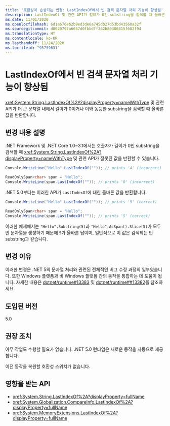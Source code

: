 ```yaml
---
title: '호환성이 손상되는 변경: LastIndexOf에서 빈 검색 문자열 처리 기능이 향상됨'
description: LastIndexOf 및 관련 API가 길이가 0인 substring을 검색할 때 올바른 값을 반환하는 핵심 .NET 라이브러리의 .NET 5.0 호환성이 손상되는 변경에 대해 알아봅니다.
ms.date: 11/01/2020
ms.openlocfilehash: 6d1a676eb2b9ed3de6a745db27d53bd43560a32f
ms.sourcegitcommit: d8020797a6657d0fbbdff362b80300815f682f94
ms.translationtype: HT
ms.contentlocale: ko-KR
ms.lasthandoff: 11/24/2020
ms.locfileid: "95759631"
---
```

# <a name="lastindexof-has-improved-handling-of-empty-search-strings"></a>LastIndexOf에서 빈 검색 문자열 처리 기능이 향상됨

<xref:System.String.LastIndexOf%2A?displayProperty=nameWithType> 및 관련 API가 더 큰 문자열 내에서 길이가 0이거나 이와 동등한 substring을 검색할 때 올바른 값을 반환합니다.

## <a name="change-description"></a>변경 내용 설명

.NET Framework 및 .NET Core 1.0~3.1에서는 호출자가 길이가 0인 substring을 검색할 때 <xref:System.String.LastIndexOf%2A?displayProperty=nameWithType> 및 관련 API가 잘못된 값을 반환할 수 있습니다.

```csharp
Console.WriteLine("Hello".LastIndexOf("")); // prints '4' (incorrect)

ReadOnlySpan<char> span = "Hello";
Console.WriteLine(span.LastIndexOf("")); // prints '0' (incorrect)
```

.NET 5.0부터는 이러한 API가 `LastIndexOf`에 대한 올바른 값을 반환합니다.

```csharp
Console.WriteLine("Hello".LastIndexOf("")); // prints '5' (correct)

ReadOnlySpan<char> span = "Hello";
Console.WriteLine(span.LastIndexOf("")); // prints '5' (correct)
```

이러한 예제에서는 `"Hello".Substring(5)`과 `"Hello".AsSpan().Slice(5)`가 모두 빈 문자열을 생성하기 때문에 `5`가 올바른 답이며, 일반적으로 이 값은 검색되는 빈 substring과 같습니다.

## <a name="reason-for-change"></a>변경 이유

이러한 변경은 .NET 5의 문자열 처리와 관련된 전체적인 버그 수정 과정의 일부였습니다. 또한 Windows 플랫폼과 비 Windows 플랫폼 간의 동작을 통합하는 데 도움이 됩니다. 자세한 내용은 [dotnet/runtime#13383](https://github.com/dotnet/runtime/issues/13383) 및 [dotnet/runtime##13382](https://github.com/dotnet/runtime/issues/13382)를 참조하세요.

## <a name="version-introduced"></a>도입된 버전

5.0

## <a name="recommended-action"></a>권장 조치

아무 작업도 수행할 필요가 없습니다. .NET 5.0 런타임은 새로운 동작을 자동으로 제공합니다.

이전 동작을 복원할 호환성 스위치가 없습니다.

## <a name="affected-apis"></a>영향을 받는 API

- <xref:System.String.LastIndexOf%2A?displayProperty=fullName>
- <xref:System.Globalization.CompareInfo.LastIndexOf%2A?displayProperty=fullName>
- <xref:System.MemoryExtensions.LastIndexOf%2A?displayProperty=fullName>

<!--

### Category

Core .NET libraries

### Affected APIs

- `Overload:System.String.LastIndexOf`
- `Overload:System.Globalization.CompareInfo.LastIndexOf`
- `Overload:System.MemoryExtensions.LastIndexOf`

-->
